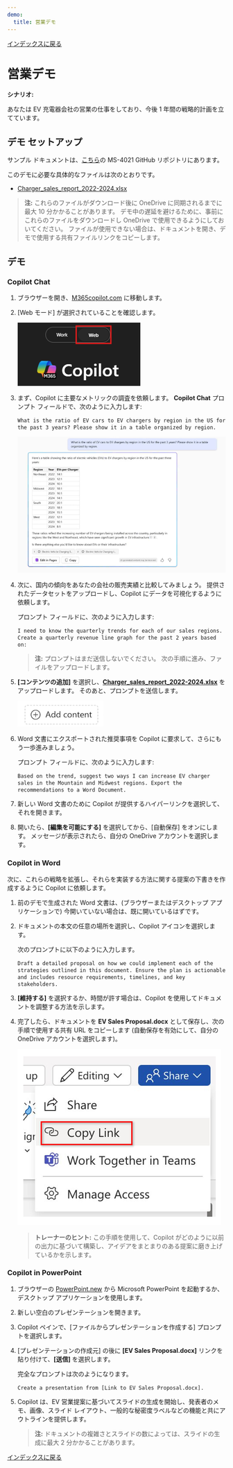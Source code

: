 ```yaml
---
demo:
  title: 営業デモ
---
```


[インデックスに戻る](https://microsoftlearning.github.io/MS-4021-Copilot-Immersion-Experience/)

# 営業デモ

**シナリオ:**  

あなたは EV 充電器会社の営業の仕事をしており、今後 1 年間の戦略的計画を立てています。

## デモ セットアップ

サンプル ドキュメントは、[こちら](https://github.com/MicrosoftLearning/MS-4021-Copilot-Immersion-Experience/tree/master/ResourceFiles)の MS-4021 GitHub リポジトリにあります。

このデモに必要な具体的なファイルは次のとおりです。

- [Charger_sales_report_2022-2024.xlsx](https://github.com/MicrosoftLearning/MS-4021-Copilot-Immersion-Experience/raw/master/ResourceFiles/Charger_sales_report_2022-2024.xlsx)

> **注:** これらのファイルがダウンロード後に OneDrive に同期されるまでに最大 10 分かかることがあります。 デモ中の遅延を避けるために、事前にこれらのファイルをダウンロードし OneDrive で使用できるようにしておいてください。 ファイルが使用できない場合は、ドキュメントを開き、デモで使用する共有ファイルリンクをコピーします。

## デモ

### Copilot Chat

1. ブラウザーを開き、[M365copilot.com](https://m365copilot.com/) に移動します。

1. [Web モード] が選択されていることを確認します。

    ![[Web モード] タブを示すスクリーンショット。](../Prompts/Media/web-mode.png)

1. まず、Copilot に主要なメトリックの調査を依頼します。 **Copilot Chat** プロンプト フィールドで、次のように入力します:

    ```text
    What is the ratio of EV cars to EV chargers by region in the US for the past 3 years? Please show it in a table organized by region.
    ```

    ![Copilot Chat EV 充電器プロンプトを示すスクリーンショット。](../Demos/Media/copilot-chat-ev-charger-prompt.png)

1. 次に、国内の傾向をあなたの会社の販売実績と比較してみましょう。 提供されたデータセットをアップロードし、Copilot にデータを可視化するように依頼します。

    プロンプト フィールドに、次のように入力します:

    ```text
    I need to know the quarterly trends for each of our sales regions. Create a quarterly revenue line graph for the past 2 years based on:
    ```

    > **注:** プロンプトはまだ送信しないでください。 次の手順に進み、ファイルをアップロードします。

1. **[コンテンツの追加]** を選択し、[**Charger_sales_report_2022-2024.xlsx**](https://github.com/MicrosoftLearning/MS-4021-Copilot-Immersion-Experience/raw/master/Resourcefiles/Charger_sales_report_2022-2024.xlsx) をアップロードします。 そのあと、プロンプトを送信します。

    ![Copilot Chatの [コンテンツの追加]。](../Demos/Media/add-content-copilot-chat.png)

1. Word 文書にエクスポートされた推奨事項を Copilot に要求して、さらにもう一歩進みましょう。

    プロンプト フィールドに、次のように入力します:

    ```text
    Based on the trend, suggest two ways I can increase EV charger sales in the Mountain and Midwest regions. Export the recommendations to a Word Document.
    ```

1. 新しい Word 文書のために Copilot が提供するハイパーリンクを選択して、それを開きます。

1. 開いたら、**[編集を可能にする]** を選択してから、[自動保存] をオンにします。 メッセージが表示されたら、自分の OneDrive アカウントを選択します。

### Copilot in Word

次に、これらの戦略を拡張し、それらを実装する方法に関する提案の下書きを作成するように Copilot に依頼します。

1. 前のデモで生成された Word 文書は、(ブラウザーまたはデスクトップ アプリケーションで) 今開いていない場合は、既に開いているはずです。

1. ドキュメントの本文の任意の場所を選択し、Copilot アイコンを選択します。

    次のプロンプトに以下のように入力します。

    ```text
    Draft a detailed proposal on how we could implement each of the strategies outlined in this document. Ensure the plan is actionable and includes resource requirements, timelines, and key stakeholders.
    ```

1. **[維持する]** を選択するか、時間が許す場合は、Copilot を使用してドキュメントを調整する方法を示します。

1. 完了したら、ドキュメントを **EV Sales Proposal.docx** として保存し、次の手順で使用する共有 URL をコピーします (自動保存を有効にして、自分の OneDrive アカウントを選択します)。

    ![リンクを共有します。](../Demos/Media/share-menu-with-copy-link-9fd1c60a.png)

    > **トレーナーのヒント:** この手順を使用して、Copilot がどのように以前の出力に基づいて構築し、アイデアをまとまりのある提案に磨き上げているかを示します。

### Copilot in PowerPoint

1. ブラウザーの [PowerPoint.new](https://PowerPoint.new) から Microsoft PowerPoint を起動するか、デスクトップ アプリケーションを使用します。

1. 新しい空白のプレゼンテーションを開きます。

1. Copilot ペインで、[ファイルからプレゼンテーションを作成する] プロンプトを選択します。

1. [プレゼンテーションの作成元] の後に **[EV Sales Proposal.docx]** リンクを貼り付けて、**[送信]** を選択します。

    完全なプロンプトは次のようになります。

    ```text
    Create a presentation from [Link to EV Sales Proposal.docx].
    ```

1. Copilot は、EV 営業提案に基づいてスライドの生成を開始し、発表者のメモ、画像、スライド レイアウト、一般的な秘密度ラベルなどの機能と共にアウトラインを提供します。

    > **注:** ドキュメントの複雑さとスライドの数によっては、スライドの生成に最大 2 分かかることがあります。

[インデックスに戻る](https://microsoftlearning.github.io/MS-4021-Copilot-Immersion-Experience/)
